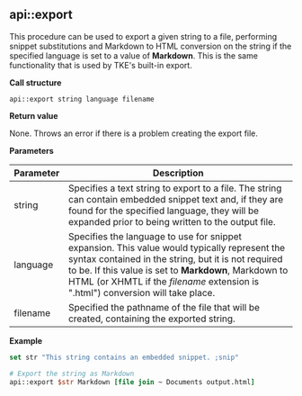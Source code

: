 ## api::export

This procedure can be used to export a given string to a file, performing snippet substitutions and Markdown to HTML conversion on the string if the specified language is set to a value of **Markdown**. This is the same functionality that is used by TKE's built-in export.

**Call structure**

`api::export string language filename`

**Return value**

None. Throws an error if there is a problem creating the export file.

**Parameters**

| Parameter | Description |
| - | - |
| string | Specifies a text string to export to a file. The string can contain embedded snippet text and, if they are found for the specified language, they will be expanded prior to being written to the output file. |
| language | Specifies the language to use for snippet expansion. This value would typically represent the syntax contained in the string, but it is not required to be. If this value is set to **Markdown**, Markdown to HTML (or XHMTL if the _filename_ extension is ".html") conversion will take place. |
| filename | Specified the pathname of the file that will be created, containing the exported string. |

**Example**

```Tcl
set str "This string contains an embedded snippet. ;snip"

# Export the string as Markdown
api::export $str Markdown [file join ~ Documents output.html]
```
